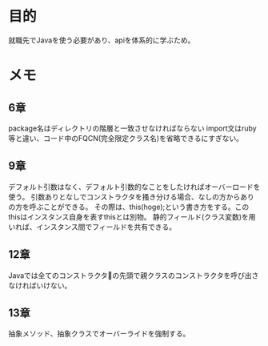 # 目的
就職先でJavaを使う必要があり、apiを体系的に学ぶため。
# メモ
## 6章
package名はディレクトリの階層と一致させなければならない
import文はruby等と違い、コード中のFQCN(完全限定クラス名)を省略できるにすぎない。
## 9章
デフォルト引数はなく、デフォルト引数的なことをしたければオーバーロードを使う。
引数ありとなしでコンストラクタを搔き分ける場合、なしの方からありの方を呼ぶことができる。
その際は、this(hoge);という書き方をする。このthisはインスタンス自身を表すthisとは別物。
静的フィールド(クラス変数)を用いれば、インスタンス間でフィールドを共有できる。
## 12章
Javaでは全てのコンストラクタの先頭で親クラスのコンストラクタを呼び出さなければいけない。
## 13章
抽象メソッド、抽象クラスでオーバーライドを強制する。
